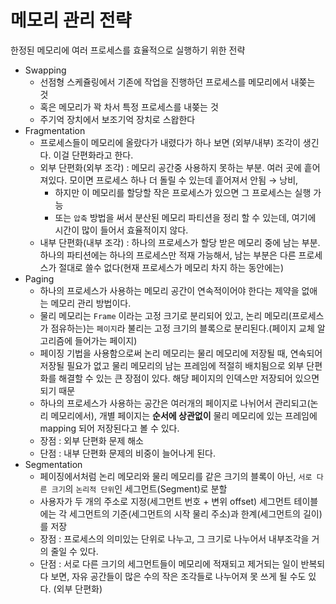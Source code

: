 # 메모리 관리 전략

한정된 메모리에 여러 프로세스를 효율적으로 실행하기 위한 전략

- Swapping
  - 선점형 스케쥴링에서 기존에 작업을 진행하던 프로세스를 메모리에서 내쫒는 것
  - 혹은 메모리가 꽉 차서 특정 프로세스를 내쫒는 것
  - 주기억 장치에서 보조기억 장치로 스왑한다
- Fragmentation
  - 프로세스들이 메모리에 올랐다가 내렸다가 하나 보면 (외부/내부) 조각이 생긴다. 이걸 단편화라고 한다.
  - 외부 단편화(외부 조각) : 메모리 공간중 사용하지 못하는 부분. 여러 곳에 흩어져있다. 모이면 프로세스 하나 더 돌릴 수 있는데 흩어져서 안됨 → 낭비,
    - 하지만 이 메모리를 할당할 작은 프로세스가 있으면 그 프로세스는 실행 가능
    - 또는 `압축` 방법을 써서 분산된 메모리 파티션을 정리 할 수 있는데, 여기에 시간이 많이 들어서 효율적이지 않다.
  - 내부 단편화(내부 조각) : 하나의 프로세스가 할당 받은 메모리 중에 남는 부분. 하나의 파티션에는 하나의 프로세스만 적재 가능해서, 남는 부분은 다른 프로세스가 절대로 쓸수 없다(현재 프로세스가 메모리 차지 하는 동안에는)
- Paging
  - 하나의 프로세스가 사용하는 메모리 공간이 연속적이어야 한다는 제약을 없애는 메모리 관리 방법이다.
  - 물리 메모리는 `Frame` 이라는 고정 크기로 분리되어 있고, 논리 메모리(프로세스가 점유하는)는 `페이지`라 불리는 고정 크기의 블록으로 분리된다.(페이지 교체 알고리즘에 들어가는 페이지)
  - 페이징 기법을 사용함으로써 논리 메모리는 물리 메모리에 저장될 때, 연속되어 저장될 필요가 없고 물리 메모리의 남는 프레임에 적절히 배치됨으로 외부 단편화를 해결할 수 있는 큰 장점이 있다. 해당 페이지의 인덱스만 저장되어 있으면 되기 때문
  - 하나의 프로세스가 사용하는 공간은 여러개의 페이지로 나뉘어서 관리되고(논리 메모리에서), 개별 페이지는 **순서에 상관없이** 물리 메모리에 있는 프레임에 mapping 되어 저장된다고 볼 수 있다.
  - 장점 : 외부 단편화 문제 해소
  - 단점 : 내부 단편화 문제의 비중이 늘어나게 된다.
- Segmentation
  - 페이징에서처럼 논리 메모리와 물리 메모리를 같은 크기의 블록이 아닌, `서로 다른 크기`의 `논리적 단위`인 세그먼트(Segment)로 분할
  - 사용자가 두 개의 주소로 지정(세그먼트 번호 + 변위 offset) 세그먼트 테이블에는 각 세그먼트의 기준(세그먼트의 시작 물리 주소)과 한계(세그먼트의 길이)를 저장
  - 장점 : 프로세스의 의미있는 단위로 나누고, 그 크기로 나누어서 내부조각을 거의 줄일 수 있다.
  - 단점 : 서로 다른 크기의 세그먼트들이 메모리에 적재되고 제거되는 일이 반복되다 보면, 자유 공간들이 많은 수의 작은 조각들로 나누어져 못 쓰게 될 수도 있다. (외부 단편화)